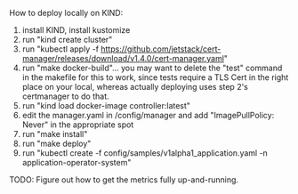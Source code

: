 How to deploy locally on KIND:
1. install KIND, install kustomize
2. run "kind create cluster"
3. run "kubectl apply -f https://github.com/jetstack/cert-manager/releases/download/v1.4.0/cert-manager.yaml"
4. run "make docker-build"... you may want to delete the "test" command in the makefile for this to work, since
tests require a TLS Cert in the right place on your local, whereas actually deploying uses step 2's certmanager to do that. 
5. run "kind load docker-image controller:latest"
6. edit the manager.yaml in /config/manager and add "ImagePullPolicy: Never" in the appropriate spot
7. run "make install"
8. run "make deploy"
9. run "kubectl create -f config/samples/v1alpha1_application.yaml -n  application-operator-system"

TODO: Figure out how to get the metrics fully up-and-running.
